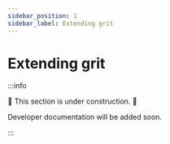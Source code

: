 ```yaml
---
sidebar_position: 1
sidebar_label: Extending grit
---
```


# Extending grit

:::info

🚧 This section is under construction. 🚧

Developer documentation will be added soon.

:::
